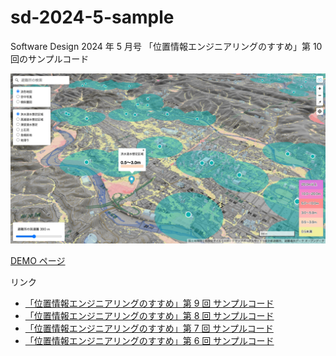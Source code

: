 # sd-2024-5-sample

Software Design 2024 年 5 月号 「位置情報エンジニアリングのすすめ」第 10 回のサンプルコード

![alt text](image.png)

[DEMO ページ](https://satoshi7190.github.io/sd-2024-5-sample/)

リンク

-   [「位置情報エンジニアリングのすすめ」第 9 回 サンプルコード](https://github.com/satoshi7190/sd-2024-4-sample)
-   [「位置情報エンジニアリングのすすめ」第 8 回 サンプルコード](https://github.com/satoshi7190/sd-2024-3-sample)
-   [「位置情報エンジニアリングのすすめ」第 7 回 サンプルコード](https://github.com/satoshi7190/sd-2024-2-sample)
-   [「位置情報エンジニアリングのすすめ」第 6 回 サンプルコード](https://github.com/satoshi7190/sd-2024-1-sample)
